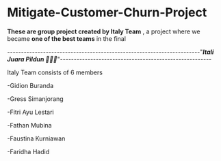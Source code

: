 # Mitigate-Customer-Churn-Project
**These are group project created by Italy Team** , a project where we became **one of the best teams** in the final

----------------------------------------------------------------------"***Itali Juara Pildun 🥶🥶🥶***"-------------------------------------------------------

Italy Team consists of 6 members

-Gidion Buranda 

-Gress Simanjorang

-Fitri Ayu Lestari

-Fathan Mubina

-Faustina Kurniawan

-Faridha Hadid

